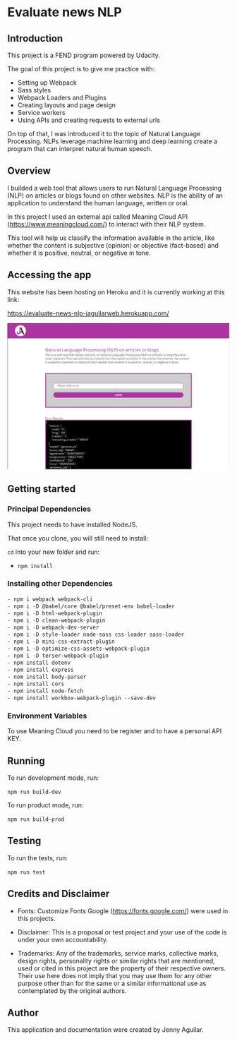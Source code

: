 # Evaluate news NLP

## Introduction

This project is a FEND program powered by Udacity.

The goal of this project is to give me practice with:
- Setting up Webpack
- Sass styles
- Webpack Loaders and Plugins
- Creating layouts and page design
- Service workers
- Using APIs and creating requests to external urls

On top of that, I was introduced it to the topic of Natural Language Processing. NLPs leverage machine learning and deep learning create a program that can interpret natural human speech.


## Overview

I builded a web tool that allows users to run Natural Language Processing (NLP) on articles or blogs found on other websites. NLP is the ability of an application to understand the human language, written or oral.

In this project I used an external api called Meaning Cloud API (https://www.meaningcloud.com/) to interact with their NLP system.

This tool will help us classify the information available in the article, like whether the content is subjective (opinion) or objective (fact-based) and whether it is positive, neutral, or negative in tone.

## Accessing the app

This website has been hosting on Heroku and it is currently working at this link:

https://evaluate-news-nlp-jaguilarweb.herokuapp.com/

![](https://github.com/jaguilarweb/evaluate-news-nlp/blob/master/src/client/assets/nlp-project-screenshot.png)

## Getting started

### Principal Dependencies

This project needs to have installed NodeJS.

That once you clone, you will still need to install:

`cd` into your new folder and run:
- `npm install`

### Installing other Dependencies

```
- npm i webpack webpack-cli
- npm i -D @babel/core @babel/preset-env babel-loader
- npm i -D html-webpack-plugin
- npm i -D clean-webpack-plugin
- npm i -D webpack-dev-server 
- npm i -D style-loader node-sass css-loader sass-loader
- npm i -D mini-css-extract-plugin
- npm i -D optimize-css-assets-webpack-plugin
- npm i -D terser-webpack-plugin
- npm install dotenv
- npm install express
- nom install body-parser
- npm install cors
- npm install node-fetch
- npm install workbox-webpack-plugin --save-dev
```

### Environment Variables

To use Meaning Cloud you need to be register and to have a personal API KEY.

## Running

To run development mode, run:

`npm run build-dev`

To run product mode, run:

`npm run build-prod`


## Testing

To run the tests, run:

`npm run test`


## Credits and Disclaimer

- Fonts: Customize Fonts Google (https://fonts.google.com/) were used in this projects.

- Disclaimer: This is a proposal or test project and your use of the code is under your own accountability.

- Trademarks: Any of the trademarks, service marks, collective marks, design rights, personality rights or similar rights that are mentioned, used or cited in this project are the property of their respective owners. Their use here does not imply that you may use them for any other purpose other than for the same or a similar informational use as contemplated by the original authors.

## Author
This application and documentation were created by Jenny Aguilar.